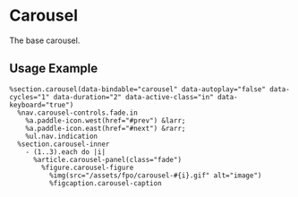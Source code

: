 
# Carousel
The base carousel.

## Usage Example

<!--~ markup/carousel.html.haml -->
```haml
%section.carousel(data-bindable="carousel" data-autoplay="false" data-cycles="1" data-duration="2" data-active-class="in" data-keyboard="true")
  %nav.carousel-controls.fade.in
    %a.paddle-icon.west(href="#prev") &larr;
    %a.paddle-icon.east(href="#next") &rarr;
    %ul.nav.indication
  %section.carousel-inner
    - (1..3).each do |i|
      %article.carousel-panel(class="fade")
        %figure.carousel-figure
          %img(src="/assets/fpo/carousel-#{i}.gif" alt="image")
          %figcaption.carousel-caption
```
<!-- end -->


